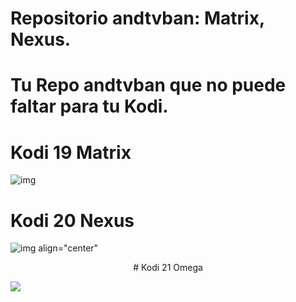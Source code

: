 # Repositorio andtvban: Matrix, Nexus. 

# Tu Repo andtvban que no puede faltar para tu Kodi.

# Kodi 19 Matrix
![img](https://i.imgur.com/FmHatKc.png)

# Kodi 20 Nexus
![img align="center"](https://i.imgur.com/19lQWCN.png)
<p align="center">
# Kodi 21 Omega
   <p align="left">
   <img src="https://i.imgur.com/19lQWCN.png/badge/STATUS-EN%20DESAROLLO-green">
   </p>




